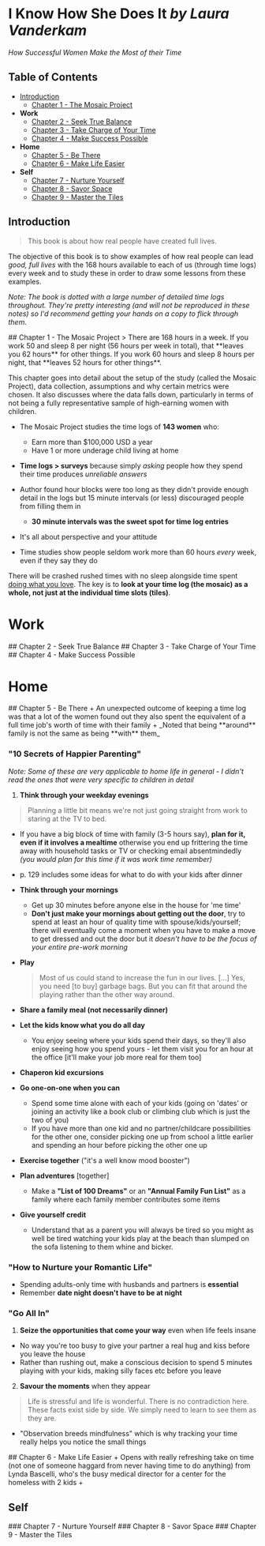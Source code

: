 # I Know How She Does It _by Laura Vanderkam_
_How Successful Women Make the Most of their Time_

## Table of Contents
+ [Introduction](#introduction)
    + [Chapter 1 - The Mosaic Project](#Ch1)
+ **Work**
  + [Chapter 2 - Seek True Balance](#Ch2)
  + [Chapter 3 - Take Charge of Your Time](#Ch3)
  + [Chapter 4 - Make Success Possible](#Ch4)
+ **Home**
  + [Chapter 5 - Be There](#Ch5)
  + [Chapter 6 - Make Life Easier](#Ch6)
+ **Self**
  + [Chapter 7 - Nurture Yourself](#Ch7)
  + [Chapter 8 - Savor Space](#Ch8)
  + [Chapter 9 - Master the Tiles](#Ch9)

## Introduction
> This book is about how real people have created full lives.

The objective of this book is to show examples of how real people can lead _good, full lives_ with the 168 hours available to each of us (through time logs) every week and to study these in order to draw some lessons from these examples.

_Note: The book is dotted with a large number of detailed time logs throughout. They're pretty interesting (and will not be reproduced in these notes) so I'd recommend getting your hands on a copy to flick through them._

<a name="Ch1"/>
## Chapter 1 - The Mosaic Project
> There are 168 hours in a week. If you work 50 and sleep 8 per night (56 hours per week in total), that **leaves you 62 hours** for other things. If you work 60 hours and sleep 8 hours per night, that **leaves 52 hours for other things**.


This chapter goes into detail about the setup of the study (called the Mosaic Project), data collection, assumptions and why certain metrics were chosen. It also discusses where the data falls down, particularly in terms of not being a fully representative sample of high-earning women with children. 

+ The Mosaic Project studies the time logs of **143 women** who:
  + Earn more than $100,000 USD a year
  + Have 1 or more underage child living at home
+ **Time logs > surveys** because simply _asking_ people how they spend their time produces _unreliable answers_
+ Author found hour blocks were too long as they didn't provide enough detail in the logs but 15 minute intervals (or less) discouraged people from filling them in
  + **30 minute intervals was the sweet spot for time log entries**

+ It's all about perspective and your attitude
+ Time studies show people seldom work more than 60 hours _every_ week, even if they say they do
  
There will be crashed rushed times with no sleep alongside time spent [doing what you love](http://www.dwyl.io). The key is to **look at your time log (the mosaic) as a whole, not just at the individual time slots (tiles)**.

# Work
<a name="Ch2"/>
## Chapter 2 - Seek True Balance

<a name="Ch3"/>
## Chapter 3 - Take Charge of Your Time

<a name="Ch4"/>
## Chapter 4 - Make Success Possible

# Home
<a name="Ch5"/> 
## Chapter 5 - Be There
+ An unexpected outcome of keeping a time log was that a lot of the women found out they also spent the equivalent of a full time job's worth of time with their family
+ _Noted that being **around** family is not the same as being **with** them_

### "10 Secrets of Happier Parenting"
_Note: Some of these are very applicable to home life in general - I didn't read the ones that were very specific to children in detail_

1. **Think through your weekday evenings**
  > Planning a little bit means we're not just going straight from work to staring at the TV to bed.    
  
  + If you have a big block of time with family (3-5 hours say), **plan for it, even if it involves a mealtime** otherwise you end up frittering the time away with household tasks or TV or checking email absentmindedly _(you would plan for this time if it was work time remember)_
  + p. 129 includes some ideas for what to do with your kids after dinner
+ **Think through your mornings**
  + Get up 30 minutes before anyone else in the house for 'me time'
  + **Don't just make your mornings about getting out the door**, try to spend at least an hour of quality time with spouse/kids/yourself; there will eventually come a moment when you have to make a move to get dressed and out the door but it _doesn't have to be the focus of your entire pre-work morning_
+ **Play**
  > Most of us could stand to increase the fun in our lives. [...] Yes, you need [to buy] garbage bags. But you can fit that around the playing rather than the other way around.
  
+ **Share a family meal (not necessarily dinner)**
+ **Let the kids know what you do all day**
  + You enjoy seeing where your kids spend their days, so they'll also enjoy seeing how you spend yours - let them visit you for an hour at the office [it'll make your job more real for them too]
+ **Chaperon kid excursions**
+ **Go one-on-one when you can**
  + Spend some time alone with each of your kids (going on 'dates' or joining an activity like a book club or climbing club which is just the two of you)
  + If you have more than one kid and no partner/childcare possibilities for the other one, consider picking one up from school a little earlier and spending an hour before picking the other one up
+ **Exercise together** ("it's a well know mood booster")
+ **Plan adventures** [together]
  + Make a **"List of 100 Dreams"** or an **"Annual Family Fun List"** as a family where each family member contributes some items
+ **Give yourself credit**
  + Understand that as a parent you will always be tired so you might as well be tired watching your kids play at the beach than slumped on the sofa listening to them whine and bicker.
  
### "How to Nurture your Romantic Life"
+ Spending adults-only time with husbands and partners is **essential**
+ Remember **date night doesn't have to be at night**

### "Go All In"
1. **Seize the opportunities that come your way** even when life feels insane
  + No way you're too busy to give your partner a real hug and kiss before you leave the house
  + Rather than rushing out, make a conscious decision to spend 5 minutes playing with your kids, making silly faces etc before you leave
2. **Savour the moments** when they appear
> Life is stressful and life is wonderful. There is no contradiction here. These facts exist side by side. We simply need to learn to see them as they are.

  + "Observation breeds mindfulness" which is why tracking your time really helps you notice the small things

<a name="Ch6"/>
## Chapter 6 - Make Life Easier
+ Opens with really refreshing take on time (not one of someone haggard from never having time to do anything) from Lynda Bascelli, who's the busy medical director for a center for the homeless with 2 kids
  + 

## Self
<a name="Ch7"/>
### Chapter 7 - Nurture Yourself

<a name="Ch8"/>
### Chapter 8 - Savor Space

<a name="Ch9"/>
### Chapter 9 - Master the Tiles